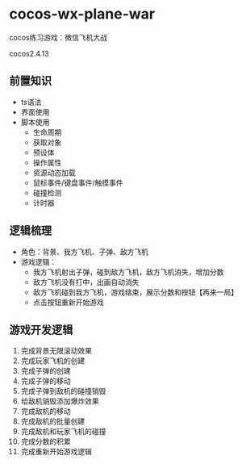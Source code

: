 # cocos-wx-plane-war
cocos练习游戏：微信飞机大战

cocos2.4.13

## 前置知识
- ts语法
- 界面使用
- 脚本使用
    + 生命周期
    + 获取对象
    + 预设体
    + 操作属性
    + 资源动态加载
    + 鼠标事件/键盘事件/触摸事件
    + 碰撞检测
    + 计时器

## 逻辑梳理
- 角色：背景、我方飞机、子弹、敌方飞机
- 游戏逻辑：
    + 我方飞机射出子弹，碰到敌方飞机，敌方飞机消失，增加分数
    + 敌方飞机没有打中，出画自动消失
    + 敌方飞机碰到我方飞机，游戏结束，展示分数和按钮【再来一局】
    + 点击按钮重新开始游戏

## 游戏开发逻辑
1. 完成背景无限滚动效果
2. 完成玩家飞机的创建
3. 完成子弹的创建
4. 完成子弹的移动
5. 完成子弹到敌机的碰撞销毁
6. 给敌机销毁添加爆炸效果
7. 完成敌机的移动
8. 完成敌机的批量创建
9. 完成敌机和玩家飞机的碰撞
10. 完成分数的积累
11. 完成重新开始游戏逻辑